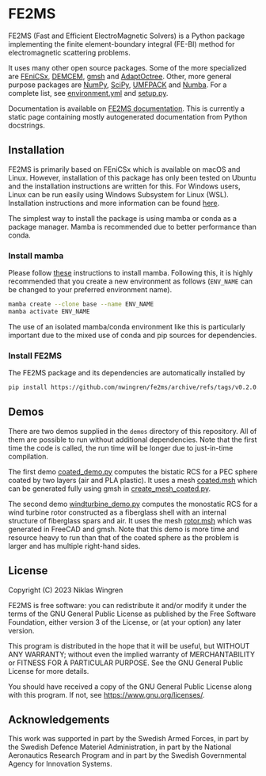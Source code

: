 # FE2MS

FE2MS (Fast and Efficient ElectroMagnetic Solvers) is a Python package implementing the finite element-boundary integral (FE-BI) method for electromagnetic scattering problems.

It uses many other open source packages. Some of the more specialized are [FEniCSx](https://fenicsproject.org/), [DEMCEM](https://github.com/thanospol/DEMCEM), [gmsh](https://gmsh.info/) and [AdaptOctree](https://github.com/Excalibur-SLE/AdaptOctree). Other, more general purpose packages are [NumPy](https://numpy.org/), [SciPy](https://scipy.org/), [UMFPACK](https://scikit-umfpack.github.io/scikit-umfpack/) and [Numba](https://numba.pydata.org/). For a complete list, see [environment.yml](environment.yml) and [setup.py](setup.py).

Documentation is available on [FE2MS documentation](https://nwingren.github.io/fe2ms-docs/). This is currently a static page containing mostly autogenerated documentation from Python docstrings.


## Installation

FE2MS is primarily based on FEniCSx which is available on macOS and Linux. However, installation of this package has only been tested on Ubuntu and the installation instructions are written for this. For Windows users, Linux can be run easily using Windows Subsystem for Linux (WSL). Installation instructions and more information can be found [here](https://learn.microsoft.com/en-us/windows/wsl/install).

The simplest way to install the package is using mamba or conda as a package manager. Mamba is recommended due to better performance than conda.

### Install mamba

Please follow [these](https://github.com/conda-forge/miniforge#mambaforge) instructions to install mamba. Following this, it is highly recommended that you create a new environment as follows (```ENV_NAME``` can be changed to your preferred environment name).

```bash
mamba create --clone base --name ENV_NAME
mamba activate ENV_NAME
```

The use of an isolated mamba/conda environment like this is particularly important due to the mixed use of conda and pip sources for dependencies.

### Install FE2MS

The FE2MS package and its dependencies are automatically installed by
```bash
pip install https://github.com/nwingren/fe2ms/archive/refs/tags/v0.2.0.tar.gz
```

## Demos

There are two demos supplied in the ```demos``` directory of this repository. All of them are possible to run without additional dependencies. Note that the first time the code is called, the run time will be longer due to just-in-time compilation.

The first demo [coated_demo.py](demos/coated_demo.py) computes the bistatic RCS for a PEC sphere coated by two layers (air and PLA plastic). It uses a mesh [coated.msh](demos/coated.msh) which can be generated fully using gmsh in [create_mesh_coated.py](demos/create_mesh_coated.py).

The second demo [windturbine_demo.py](demos/windturbine_demo.py) computes the monostatic RCS for a wind turbine rotor constructed as a fiberglass shell with an internal structure of fiberglass spars and air. It uses the mesh [rotor.msh](demos/rotor.msh) which was generated in FreeCAD and gmsh. Note that this demo is more time and resource heavy to run than that of the coated sphere as the problem is larger and has multiple right-hand sides.

## License

Copyright (C) 2023 Niklas Wingren

FE2MS is free software: you can redistribute it and/or modify
it under the terms of the GNU General Public License as published by
the Free Software Foundation, either version 3 of the License, or
(at your option) any later version.

This program is distributed in the hope that it will be useful,
but WITHOUT ANY WARRANTY; without even the implied warranty of
MERCHANTABILITY or FITNESS FOR A PARTICULAR PURPOSE.  See the
GNU General Public License for more details.

You should have received a copy of the GNU General Public License
along with this program.  If not, see <https://www.gnu.org/licenses/>.

## Acknowledgements
This work was supported in part by the Swedish Armed Forces, in part by the Swedish Defence Materiel Administration, in part by the National Aeronautics Research Program and in part by the Swedish Governmental Agency for Innovation Systems.
